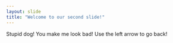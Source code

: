 ```yaml
---
layout: slide
title: "Welcome to our second slide!"
---
```

Stupid dog! You make me look bad!
Use the left arrow to go back!
